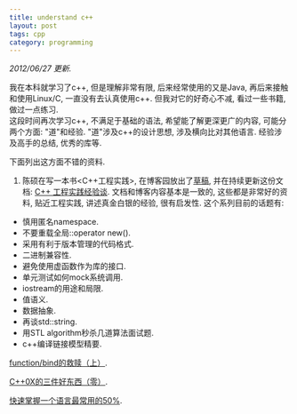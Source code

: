 ```yaml
---
title: understand c++
layout: post
tags: cpp
category: programming
---
```


*2012/06/27 更新.*

我在本科就学习了c++, 但是理解非常有限, 后来经常使用的又是Java, 再后来接触和使用Linux/C, 一直没有去认真使用c++. 但我对它的好奇心不减, 看过一些书籍, 做过一点练习.  
这段时间再次学习c++, 不满足于基础的语法, 希望能了解更深更广的内容, 可能分两个方面: "道"和经验. "道"涉及c++的设计思想, 涉及横向比对其他语言. 经验涉及高手的总结, 优秀的库等.

下面列出这方面不错的资料.

1. 陈硕在写一本书<C++工程实践>, 在博客园放出了[草稿](http://www.cnblogs.com/Solstice/category/287661.html), 并在持续更新这份文档: [C++ 工程实践经验谈](http://cloud.github.com/downloads/chenshuo/documents/CppPractice.pdf). 文档和博客内容基本是一致的, 这些都是非常好的资料, 贴近工程实践, 讲述真金白银的经验, 很有启发性. 这个系列目前的话题有:  
- 慎用匿名namespace.  
- 不要重载全局::operator new().  
- 采用有利于版本管理的代码格式.  
- 二进制兼容性.  
- 避免使用虚函数作为库的接口.  
- 单元测试如何mock系统调用.  
- iostream的用途和局限.  
- 值语义.  
- 数据抽象.  
- 再谈std::string.  
- 用STL algorithm秒杀几道算法面试题.  
- c++编译链接模型精要.  

[function/bind的救赎（上）](http://blog.csdn.net/myan/article/details/5928531).

[C++0X的三件好东西（零）](http://blog.csdn.net/myan/article/details/5877305).

[快速掌握一个语言最常用的50%](http://blog.csdn.net/myan/article/details/3144661).